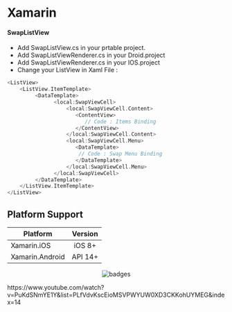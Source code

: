 # Xamarin

 #### SwapListView
 
 *  Add SwapListView.cs in your prtable project.
 *  Add SwapListViewRenderer.cs in your Droid.project
 *  Add SwapListViewRenderer.cs in your IOS.project
 *  Change your ListView in Xaml File :
 
```cpp
<ListView> 
    <ListView.ItemTemplate>
         <DataTemplate>
               <local:SwapViewCell>
                   <local:SwapViewCell.Content>
                      <ContentView>
                         // Code : Items Binding
                      </ContentView>
                   </local:SwapViewCell.Content>
                   <local:SwapViewCell.Menu>
                      <DataTemplate>
                       // Code : Swap Menu Binding
                      </DataTemplate>
                   </local:SwapViewCell.Menu>
               </local:SwapViewCell>
         </DataTemplate>
    </ListView.ItemTemplate>
</ListView>
```

## Platform Support

|Platform|Version|
| ------------------- | :------------------: |
|Xamarin.iOS|iOS 8+|
|Xamarin.Android|API 14+|


<p align="center">
  <img src="https://i.imgur.com/fhdS1Hv.gif" alt="badges" style="margin:auto">
</p>


<p>
  https://www.youtube.com/watch?v=PuKdSNmYE1Y&list=PLfVdvKscEioMSVPWYUW0XD3CKKohUYMEG&index=14
</p>
